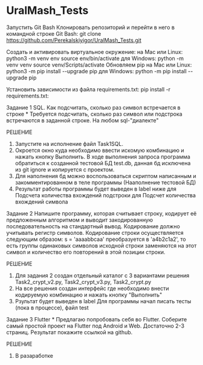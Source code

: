 # UralMash_Tests

Запустить Git Bash Клонировать репозиторий и перейти в него в командной строке Git Bash: git clone https://github.com/Perekalskiyigor/UralMash_Tests.git

Cоздать и активировать виртуальное окружение: на Mac или Linux: python3 -m venv env source env/bin/activate для Windows: python -m venv venv source venv/Scripts/activate Обновляем pip на Mac или Linux: python3 -m pip install --upgrade pip для Windows: python -m pip install --upgrade pip

Установить зависимости из файла requirements.txt: pip install -r requirements.txt:

Задание 1 
SQL. Как подсчитать, сколько раз символ
встречается в строке
*
Требуется подсчитать, сколько раз символ или подстрока встречаются
в заданной строке. 
На любом sql-"диалекте"

РЕШЕНИЕ
1. Запустите на исполнение файл Task1SQL. 
2. Окроется окно куда необходимо ввести искомую комбинацию и нажать кнопку Выполнить.
В ходе выполнения запроса программа обратиться к созданной тестовой БД test.db, данная бд исключена из git ignore и копируется с проектом.
3. Для наполнения бд можно воспользоваться скриптом написанным и закомментированном в теле программы (Нааполнение тестовой БД)
4. Результат работы программы будет выведен в label ниже
для Подсчета количества вхождений подстроки
для Подсчет количества вхождений символа


Задание 2
Напишите программу, которая считывает строку, кодирует её предложенным алгоритмом и выводит закодированную последовательность на стандартный вывод. Кодирование должно учитывать регистр символов.
Кодирование строки осуществляется следующим образом:
s = 'aaaabbсaa' преобразуется в 'a4b2с1a2', то есть группы одинаковых символов исходной строки заменяются на этот символ и количество его повторений в этой позиции строки.

РЕШЕНИЕ
1. Для задания 2 создан отдельный каталог с 3 вариантами решения Task2_crypt_v2.py, Task2_crypt_v3.py, Task2_crypt.py
2. На все решения создан интерфейс где необходимо внести кодируемую комбинацию и нажать кнопку "Выполнить"
3. Рзультат будет выведен в label
Для программы начал писать тесты (пока в процессе), файл test



Задание 3
Flutter
*
Предлагаю попробовать себя во Flutter.
Соберите самый простой проект на Flutter под Android  и Web. Достаточно 2-3 страниц. 
Результат покажите ссылкой на  github.

РЕШЕНИЕ
1. В разаработке
